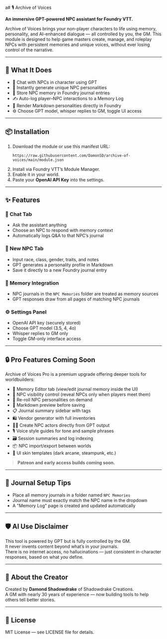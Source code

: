 a# 🎙️ Archive of Voices

**An immersive GPT-powered NPC assistant for Foundry VTT.**

Archive of Voices brings your non-player characters to life using memory, personality, and AI-enhanced dialogue — all controlled by you, the GM. This module is designed to help game masters create, manage, and roleplay NPCs with persistent memories and unique voices, without ever losing control of the narrative.

---

## 🧠 What It Does

- 💬 Chat with NPCs in character using GPT
- 🧍 Instantly generate unique NPC personalities
- 📓 Store NPC memory in Foundry journal entries
- ✍️ Auto-log player–NPC interactions to a Memory Log
- 🧾 Render Markdown personalities directly in Foundry
- ⚙️ Choose GPT model, whisper replies to GM, toggle UI access

---

## 📦 Installation

1. Download the module or use this manifest URL:
   ```
   https://raw.githubusercontent.com/DamonSD/archive-of-voices/main/module.json
   ```
2. Install via Foundry VTT’s Module Manager.
3. Enable it in your world.
4. Paste your **OpenAI API Key** into the settings.

---

## ✨ Features

### 💬 Chat Tab
- Ask the assistant anything
- Choose an NPC to respond with memory context
- Automatically logs Q&A to that NPC’s journal

### 🧍 New NPC Tab
- Input race, class, gender, traits, and notes
- GPT generates a personality profile in Markdown
- Save it directly to a new Foundry journal entry

### 📘 Memory Integration
- NPC journals in the `NPC Memories` folder are treated as memory sources
- GPT responses draw from all pages of matching NPC journals

### ⚙️ Settings Panel
- OpenAI API key (securely stored)
- Choose GPT model (3.5, 4, 4o)
- Whisper replies to GM only
- Toggle GM-only interface access

---

## 🔒 Pro Features Coming Soon

Archive of Voices Pro is a premium upgrade offering deeper tools for worldbuilders:

- 📝 Memory Editor tab (view/edit journal memory inside the UI)
- 🎯 NPC visibility control (reveal NPCs only when players meet them)
- 🔁 Re-roll NPC personalities on demand
- 📄 Markdown preview before saving
- 📋 Journal summary sidebar with tags
- 🛍️ Vendor generator with full inventories
- 🧑‍🎭 Create NPC actors directly from GPT output
- 🎙️ Voice style guides for tone and sample phrases
- 🗃️ Session summaries and log indexing
- 📦 NPC import/export between worlds
- 🎨 UI skin templates (dark arcane, steampunk, etc.)

> **Patreon and early access builds coming soon.**

---

## 📘 Journal Setup Tips

- Place all memory journals in a folder named `NPC Memories`
- Journal name must exactly match the NPC name in the dropdown
- A "Memory Log" page is created and updated automatically

---

## 🛡️ AI Use Disclaimer

This tool is powered by GPT but is fully controlled by the GM.  
It never invents content beyond what’s in your journals.  
There is no internet access, no hallucinations — just consistent in-character responses, based on what *you* define.

---

## 🤖 About the Creator

Created by **Damond Shadowdrake** of Shadowdrake Creations.  
A GM with nearly 30 years of experience — now building tools to help others tell better stories.

---

## 📜 License

MIT License — see LICENSE file for details.
